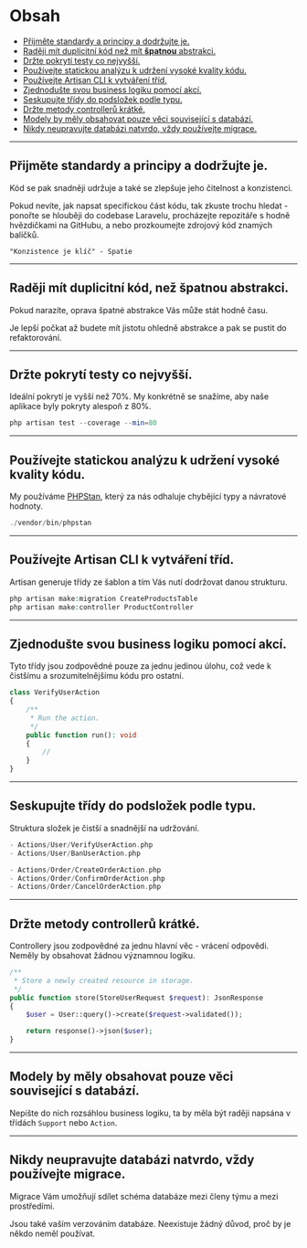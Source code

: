 # Obsah

- [Přijměte standardy a principy a dodržujte je.](#přijměte-standardy-a-principy-a-dodržujte-je)
- [Raději mít duplicitní kód než mít **špatnou** abstrakci.](#raději-mít-duplicitní-kód-než-mít-špatnou-abstrakci)
- [Držte pokrytí testy co nejvyšší.](#držte-pokrytí-testy-co-nejvyšší)
- [Používejte statickou analýzu k udržení vysoké kvality kódu.](#používejte-statickou-analýzu-k-udržení-vysoké-kvality-kódu)
- [Používejte Artisan CLI k vytváření tříd.](#používejte-artisan-cli-k-vytváření-tříd)
- [Zjednodušte svou business logiku pomocí akcí.](#zjednodušte-svou-business-logiku-pomocí-akcí)
- [Seskupujte třídy do podsložek podle typu.](#seskupujte-třídy-do-podsložek-podle-typu)
- [Držte metody controllerů krátké.](#držte-metody-controllerů-krátké)
- [Modely by měly obsahovat pouze věci související s databází.](#modely-by-měly-obsahovat-pouze-věci-související-s-databází)
- [Nikdy neupravujte databázi natvrdo, vždy používejte migrace.](#nikdy-neupravujte-databázi-natvrdo-vždy-používejte-migrace)

---

## Přijměte standardy a principy a dodržujte je.

Kód se pak snadněji udržuje a také se zlepšuje jeho čitelnost a konzistenci.

Pokud nevíte, jak napsat specifickou část kódu, tak zkuste trochu hledat - ponořte se hlouběji do codebase Laravelu, procházejte repozitáře s hodně hvězdičkami na GitHubu, a nebo prozkoumejte zdrojový kód znamých balíčků.

```
"Konzistence je klíč" - Spatie
```

---

## Raději mít duplicitní kód, než **špatnou** abstrakci.

Pokud narazíte, oprava špatné abstrakce Vás může stát hodně času.

Je lepší počkat až budete mít jistotu ohledně abstrakce a pak se pustit do refaktorování.

---

## Držte pokrytí testy co nejvyšší.

Ideální pokrytí je vyšší než 70%. My konkrétně se snažíme, aby naše aplikace byly pokryty alespoň z 80%.

```php
php artisan test --coverage --min=80
```

---

## Používejte statickou analýzu k udržení vysoké kvality kódu.

My používáme [PHPStan](https://phpstan.org), který za nás odhaluje chybějící typy a návratové hodnoty.

```php
./vendor/bin/phpstan
```

---

## Používejte Artisan CLI k vytváření tříd.

Artisan generuje třídy ze šablon a tím Vás nutí dodržovat danou strukturu.

```php
php artisan make:migration CreateProductsTable
php artisan make:controller ProductController
```

---

## Zjednodušte svou business logiku pomocí akcí.

Tyto třídy jsou zodpovědné pouze za jednu jedinou úlohu, což vede k čistšímu a srozumitelnějšímu kódu pro ostatní.

```php
class VerifyUserAction
{
    /**
     * Run the action.
     */
    public function run(): void
    {
        //
    }
}
```

---

## Seskupujte třídy do podsložek podle typu.

Struktura složek je čistší a snadnější na udržování.

```php
- Actions/User/VerifyUserAction.php
- Actions/User/BanUserAction.php

- Actions/Order/CreateOrderAction.php
- Actions/Order/ConfirmOrderAction.php
- Actions/Order/CancelOrderAction.php
```

---

## Držte metody controllerů krátké.

Controllery jsou zodpovědné za jednu hlavní věc - vrácení odpovědi. Neměly by obsahovat žádnou významnou logiku.

```php
/**
 * Store a newly created resource in storage.
 */
public function store(StoreUserRequest $request): JsonResponse
{
    $user = User::query()->create($request->validated());

    return response()->json($user);
}
```

---

## Modely by měly obsahovat pouze věci související s databází.

Nepište do nich rozsáhlou business logiku, ta by měla být raději napsána v třídách `Support` nebo `Action`.

---

## Nikdy neupravujte databázi natvrdo, vždy používejte migrace.

Migrace Vám umožňují sdílet schéma databáze mezi členy týmu a mezi prostředími.

Jsou také vaším verzováním databáze. Neexistuje žádný důvod, proč by je někdo neměl používat.
